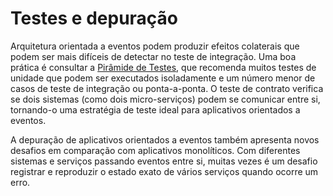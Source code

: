 # Testes e depuração

Arquitetura orientada a eventos podem produzir efeitos colaterais que podem ser mais difíceis de detectar no teste de integração. Uma boa prática é consultar a [Pirâmide de Testes](https://martinfowler.com/articles/practical-test-pyramid.html), que recomenda muitos testes de unidade que podem ser executados isoladamente e um número menor de casos de teste de integração ou ponta-a-ponta. O teste de contrato verifica se dois sistemas (como dois micro-serviços) podem se comunicar entre si, tornando-o uma estratégia de teste ideal para aplicativos orientados a eventos.

A depuração de aplicativos orientados a eventos também apresenta novos desafios em comparação com aplicativos monolíticos. Com diferentes sistemas e serviços passando eventos entre si, muitas vezes é um desafio registrar e reproduzir o estado exato de vários serviços quando ocorre um erro.
